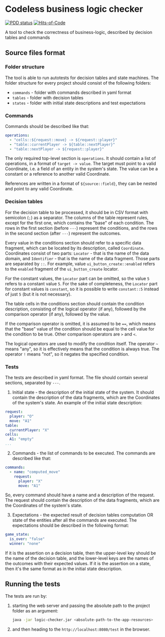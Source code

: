 # Codeless business logic checker

[![PDD status](https://www.0pdd.com/svg?name=Decision-Driven-Development/logic-checker)](https://www.0pdd.com/p?name=Decision-Driven-Development/logic-checker)
[![Hits-of-Code](https://hitsofcode.com/github/Decision-Driven-Development/logic-checker)](https://hitsofcode.com/github/Decision-Driven-Development/logic-checker/view)

A tool to check the correctness of business-logic, described by decision tables and commands

## Source files format

### Folder structure

The tool is able to run autotests for decision tables and state machines. The folder structure for 
every project should consist of the following folders:

- `commands` - folder with commands described in yaml format
- `tables` - folder with decision tables
- `states` - folder with initial state descriptions and test expectations

### Commands

Commands should be described like that:

```yaml
operations:
  - "cells::${request::move} -> ${request::player}"
  - "table::currentPlayer -> ${table::nextPlayer}"
  - "table::nextPlayer -> ${request::player}"
```

The only required top-level section is `operations`. It should contain a list of operations, in a 
format of `target -> value`. The target must point to a valid Coordinate, i.e. a field of an entity
in the system's state. The value can be a constant or a reference to another valid Coordinate. 

References are written in a format of `${source::field}`, they can be nested and point to any valid
Coordinate.

### Decision tables

For the decision table to be processed, it should be in CSV format with semicolon (`;`) as a separator.
The columns of the table represent rules, except for the first one, which contains the "base" of each
condition. The rows in the first section (before `---`) represent the conditions, and the rows in the second
section (after `---`) represent the outcomes.

Every value in the conditions section should refer to a specific data fragment, which can be located
by its description, called `Coordinate`. Coordinates consist of two parts: `Locator` - that is the
name of the data domain, and `Identifier` - that is the name of the data fragment. Those parts are separated
by `::`. For example, value `ui_button_create::enabled` refers to the `enabled` fragment of the
`ui_button_create` locator.

For the constant values, the `Locator` part can be omitted, so the value `5` refers to a constant value `5`.
For the sake of completeness, the `Locator` part for constant values is `constant`, so it is possible to
write `constant::5` instead of just `5` (but it is not necessary).

The table cells in the conditions section should contain the condition description, consisting of
the logical operator (if any), followed by the comparison operator (if any), followed by the value.

If the comparison operator is omitted, it is assumed to be `==`, which means that the "base" value of
the condition should be equal to the cell value for the condition to be true. Other comparison operators
are `>` and `<`.

The logical operators are used to modify the condition itself. The operator `~` means "any", so it is
effectively means that the condition is always true. The operator `!` means "not", so it negates the
specified condition.

### Tests

The tests are described in yaml format. The file should contain several sections, separated by `---`.

1. Initial state - the description of the initial state of the system. It should contain the description
of the data fragments, which are the Coordinates of the system's state. An example of the initial state
description:

```yaml
request:
  player: "O"
  move: "A1"
table:
  currentPlayer: "X"
cells:
  A1: "empty"
...
```

2. Commands - the list of commands to be executed. The commands are described like that:

```yaml
commands:
  - name: "computed_move"
    request:
      player: "X"
      move: "A1"
```

So, every command should have a name and a description of the request. The request should contain the
description of the data fragments, which are the Coordinates of the system's state.

3. Expectations - the expected result of decision tables computation OR state of the entities after 
all the commands are executed. The expectations should be described in the following format:

```yaml
game_state:
  is_over: "false"
  winner: "none"
```

If it is the assertion on a decision table, then the upper-level key should be the name of the 
decision table, and the lower-level keys are the names of the outcomes with their expected values.
If it is the assertion on a state, then it's the same format as in the initial state description.

## Running the tests

The tests are run by:

1. starting the web server and passing the absolute path to the project folder as an argument:
    ```bash
    java -jar logic-checker.jar <absolute-path-to-the-app-resources>
    ```
2. and then heading to the `http://localhost:8080/test` in the browser.
